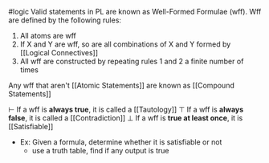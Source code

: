 #logic
Valid statements in PL are known as Well-Formed Formulae (wff).
Wff are defined by the following rules:

1. All atoms are wff
2. If X and Y are wff, so are all combinations of X and Y formed by [[Logical Connectives]]
3. All wff are constructed by repeating rules 1 and 2 a finite number of times

Any wff that aren't [[Atomic Statements]] are known as [[Compound Statements]]

$\vdash$
If a wff is **always true**, it is called a [[Tautology]] $\top$
If a wff is **always false**, it is called a [[Contradiction]] $\bot$
If a wff is **true at least once**, it is [[Satisfiable]]
- Ex: Given a formula, determine whether it is satisfiable or not
	- use a truth table, find if any output is true
